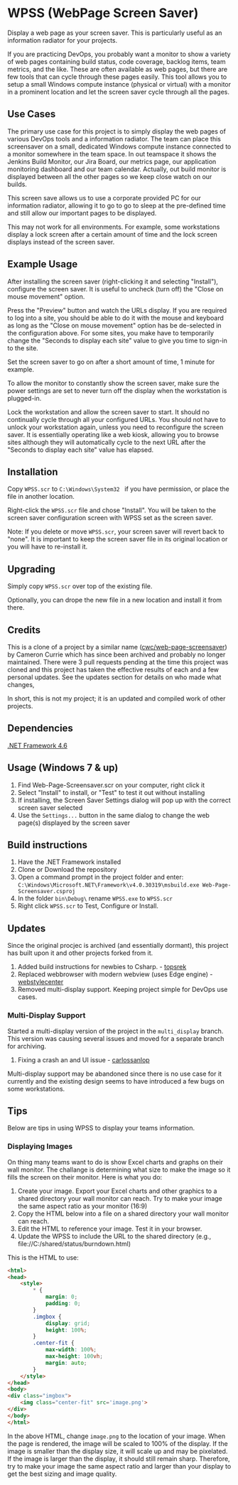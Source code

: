 # WPSS (WebPage Screen Saver)

Display a web page as your screen saver. This is particularly useful as an information radiator for your projects.

If you are practicing DevOps, you probably want a monitor to show a variety of web pages containing build status, code coverage, backlog items, team metrics, and the like. These are often available as web pages, but there are few tools that can cycle through these pages easily. This tool allows you to setup a small Windows compute instance (physical or virtual) with a monitor in a prominent location and let the screen saver cycle through all the pages.

## Use Cases

The primary use case for this project is to simply display the web pages of various DevOps tools and a information radiator. The team can place this screensaver on a small, dedicated Windows compute instance connected to a monitor somewhere in the team space. In out teamspace it shows the Jenkins Build Monitor, our Jira Board, our metrics page, our application monitoring dashboard and our team calendar. Actually, out build monitor is displayed between all the other pages so we keep close watch on our builds.

This screen save allows us to use a corporate provided PC for our information radiator, allowing it to go to go to sleep at the pre-defined time and still allow our important pages to be displayed.

This may not work for all environments. For example, some workstations display a lock screen after a certain amount of time and the lock screen displays instead of the screen saver.

## Example Usage

After installing the screen saver (right-clicking it and selecting "Install"), configure the screen saver. It is useful to uncheck (turn off) the "Close on mouse movement" option.

Press the "Preview" button and watch the URLs display. If you are required to log into a site, you should be able to do it with the mouse and keyboard as long as the "Close on mouse movement" option has be de-selected in the configuration above. For some sites, you make have to temporarily change the "Seconds to display each site" value to give you time to sign-in to the site.

Set the screen saver to go on after a short amount of time, 1 minute for example.

To allow the monitor to constantly show the screen saver, make sure the power settings are set to never turn off the display when the workstation is plugged-in. 

Lock the workstation and allow the screen saver to start. It should no continually cycle through all your configured URLs. You should not have to unlock your workstation again, unless you need to reconfigure the screen saver. It is essentially operating like a web kiosk, allowing you to browse sites although they will automatically cycle to the next URL after the "Seconds to display each site" value has elapsed.

## Installation

Copy `WPSS.scr` to `C:\Windows\System32 ` if you have permission, or place the file in another location.

Right-click the `WPSS.scr` file and chose "Install". You will be taken to the screen saver configuration screen with WPSS set as the screen saver.

Note:  If you delete or move `WPSS.scr`, your screen saver will revert back to "none". It is important to keep the screen saver file in its original location or you will have to re-install it.

## Upgrading

Simply copy `WPSS.scr` over top of the existing file.

Optionally, you can drope the new file in a new location and install it from there.

## Credits

This is a clone of a project by a similar name ([cwc/web-page-screensaver](https://github.com/cwc/web-page-screensaver)) by Cameron Currie which has since been archived and probably no longer maintained. There were 3 pull requests pending at the time this project was cloned and this project has taken the effective results of each and a few personal updates. See the updates section for details on who made what changes,

In short, this is not my project; it is an updated and compiled work of other projects.

## Dependencies

[.NET Framework 4.6](https://www.microsoft.com/en-us/download/details.aspx?id=48130)

## Usage (Windows 7 & up)

1. Find Web-Page-Screensaver.scr on your computer, right click it
1. Select "Install" to install, or "Test" to test it out without installing
1. If installing, the Screen Saver Settings dialog will pop up with the correct screen saver selected
1. Use the `Settings...` button in the same dialog to change the web page(s) displayed by the screen saver

## Build instructions

1. Have the .NET Framework installed
1. Clone or Download the repository
1. Open a command prompt in the project folder and enter:
`C:\Windows\Microsoft.NET\Framework\v4.0.30319\msbuild.exe Web-Page-Screensaver.csproj`
1. In the folder `bin\Debug\` rename `WPSS.exe` to `WPSS.scr`
1. Right click `WPSS.scr` to Test, Configure or Install. 

## Updates
Since the original procjec is archived (and essentially dormant), this project has built upon it and other projects forked from it.
1. Added build instructions for newbies to Csharp. - [topsrek](https://github.com/topsrek/web-page-screensaver)
1. Replaced webbrowser with modern webview (uses Edge engine) - [webstylecenter](https://github.com/webstylecenter/web-page-screensaver)
1. Removed multi-display support. Keeping project simple for DevOps use cases.

### Multi-Display Support
Started a multi-display version of the project in the `multi_display` branch. This version was causing several issues and moved for a separate branch for archiving.
1. Fixing a crash an and UI issue - [carlossanlop](https://github.com/carlossanlop/web-page-screensaver)

Multi-display support may be abandoned since there is no use case for it currently and the existing design seems to have introduced a few bugs on some workstations. 

## Tips

Below are tips in using WPSS to display your teams information.

### Displaying Images

On thing many teams want to do is show Excel charts and graphs on their wall monitor. The challange is determining what size to make the image so it fills the screen on their monitor. Here is what you do:

1. Create your image. Export your Excel charts and other graphics to a shared directory your wall monitor can reach. Try to make your image the same aspect ratio as your monitor (16:9)
1. Copy the HTML below into a file on a shared directory your wall monitor can reach.
1. Edit the HTML to reference your image. Test it in your browser.
1. Update the WPSS to include the URL to the shared directory (e.g., file://C:/shared/status/burndown.html)

This is the HTML to use:
```html
<html>
<head>
    <style>
        * {
            margin: 0;
            padding: 0;
        }
        .imgbox {
            display: grid;
            height: 100%;
        }
        .center-fit {
            max-width: 100%;
            max-height: 100vh;
            margin: auto;
        }
    </style>
</head>
<body>
<div class="imgbox">
    <img class="center-fit" src='image.png'>
</div>
</body>
</html>
```

In the above HTML, change `image.png` to the location of your image. When the page is rendered, the image will be scaled to 100% of the display. If the image is smaller than the display size, it will scale up and may be pixelated. If the image is larger than the display, it should still remain sharp. Therefore, try to make your image the same aspect ratio and larger than your display to get the best sizing and image quality.

